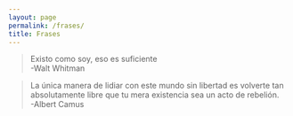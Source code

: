 ```yaml
---
layout: page
permalink: /frases/
title: Frases
---
```

> Existo como soy, eso es suficiente  
-Walt Whitman

> La única manera de lidiar con este mundo sin libertad es volverte tan absolutamente libre que tu mera existencia sea un acto de rebelión.  
-Albert Camus